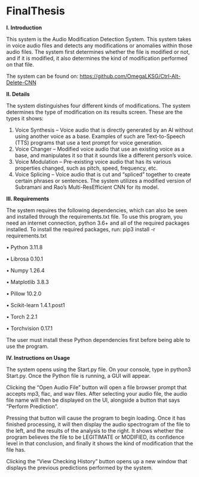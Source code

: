 ﻿# FinalThesis
**I.	Introduction**

This system is the Audio Modification Detection System. This system takes in voice audio files and detects any modifications or anomalies within those audio files. The system first determines whether the file is modified or not, and if it is modified, it also determines the kind of modification performed on that file.

The system can be found on: https://github.com/OmegaLKSG/Ctrl-Alt-Delete-CNN 

**II.	Details**

The system distinguishes four different kinds of modifications. The system determines the type of modification on its results screen. These are the types it shows:
1.	Voice Synthesis – Voice audio that is directly generated by an AI without using another voice as a base. Examples of such are Text-to-Speech (TTS) programs that use a text prompt for voice generation.
2.	Voice Changer – Modified voice audio that use an existing voice as a base, and manipulates it so that it sounds like a different person’s voice.
3.	Voice Modulation – Pre-existing voice audio that has its various properties changed, such as pitch, speed, frequency, etc.
4.	Voice Splicing – Voice audio that is cut and “spliced” together to create certain phrases or sentences.
The system utilizes a modified version of Subramani and Rao’s Multi-ResEfficient CNN for its model.

**III.	Requirements**

The system requires the following dependencies, which can also be seen and installed through the requirements.txt file. To use this program, you need an internet connection, python 3.6+ and all of the required packages installed. To install the required packages, run: pip3 install -r requirements.txt

•	Python 3.11.8

•	Librosa 0.10.1

•	Numpy 1.26.4

•	Matplotlib 3.8.3

•	Pillow 10.2.0

•	Scikit-learn 1.4.1.post1

•	Torch 2.2.1

•	Torchvision 0.17.1

The user must install these Python dependencies first before being able to use the program.

**IV.	Instructions on Usage**

The system opens using the Start.py file. On your console, type in python3 Start.py. Once the Python file is running, a GUI will appear. 
 
Clicking the “Open Audio File” button will open a file browser prompt that accepts mp3, flac, and wav files. After selecting your audio file, the audio file name will then be displayed on the UI, alongside a button that says “Perform Prediction”.
 
Pressing that button will cause the program to begin loading. Once it has finished processing, it will then display the audio spectrogram of the file to the left, and the results of the analysis to the right. It shows whether the program believes the file to be LEGITIMATE or MODIFIED, its confidence level in that conclusion, and finally it shows the kind of modification that the file has.
 
Clicking the “View Checking History” button opens up a new window that displays the previous predictions performed by the system.
 

